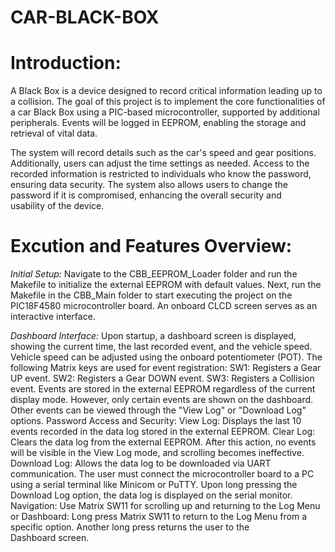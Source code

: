 # CAR-BLACK-BOX
# Introduction:
A Black Box is a device designed to record critical information leading up to a collision. The goal of this project is to implement the core functionalities of a car Black Box using a PIC-based microcontroller, supported by additional peripherals. Events will be logged in EEPROM, enabling the storage and retrieval of vital data.

The system will record details such as the car's speed and gear positions. Additionally, users can adjust the time settings as needed. Access to the recorded information is restricted to individuals who know the password, ensuring data security. The system also allows users to change the password if it is compromised, enhancing the overall security and usability of the device.

# Excution and Features Overview:
*Initial Setup:*
 Navigate to the CBB_EEPROM_Loader folder and run the Makefile to initialize the external EEPROM with default values.
 Next, run the Makefile in the CBB_Main folder to start executing the project on the PIC18F4580 microcontroller board. An onboard CLCD screen serves as an interactive 
 interface.

 *Dashboard Interface:*
 Upon startup, a dashboard screen is displayed, showing the current time, the last recorded event, and the vehicle speed.
 Vehicle speed can be adjusted using the onboard potentiometer (POT).
The following Matrix keys are used for event registration:
 SW1: Registers a Gear UP event.
 SW2: Registers a Gear DOWN event.
 SW3: Registers a Collision event.
 Events are stored in the external EEPROM regardless of the current display mode. However, only certain events are shown on the dashboard. Other events can be viewed through 
 the "View Log" or "Download Log" options.
 Password Access and Security:
  View Log: Displays the last 10 events recorded in the data log stored in the external EEPROM.
  Clear Log: Clears the data log from the external EEPROM. After this action, no events will be visible in the View Log mode, and scrolling becomes ineffective.
  Download Log: Allows the data log to be downloaded via UART communication.
 The user must connect the microcontroller board to a PC using a serial terminal like Minicom or PuTTY.
 Upon long pressing the Download Log option, the data log is displayed on the serial monitor.
 Navigation:
  Use Matrix SW11 for scrolling up and returning to the Log Menu or Dashboard:
  Long press Matrix SW11 to return to the Log Menu from a specific option.
  Another long press returns the user to the Dashboard screen.
